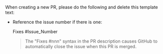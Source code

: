 When creating a new PR, please do the following and delete this template text:

* Reference the issue number if there is one:

  Fixes #Issue_Number

  > The "Fixes #nnn" syntax in the PR description causes
  > GitHub to automatically close the issue when this PR is merged.

